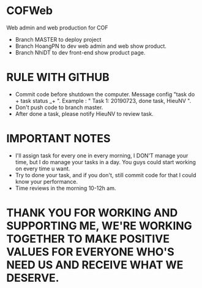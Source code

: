 # COFWeb
Web admin and web production for COF
- Branch MASTER to deploy project
- Branch HoangPN to dev web admin and web show product.
- Branch NhiDT to dev front-end show product page.

# RULE WITH GITHUB
- Commit code before shutdown the computer. Message config "task do + task status _+ <user>  ". 
  Example : " Task 1: 20190723, done task, HieuNV ".
- Don't push code to branch master.
- After done a task, please notify HieuNV to review task.
  
# IMPORTANT NOTES
- I'll assign task for every one in every morning, I DON'T manage your time, but I do manage your tasks in a day. You guys could start working on every time u want.
- Try to done your task, and if you don't, still commit code for that I could know your performance.
- Time reviews in the morning 10-12h am. 

# THANK YOU FOR WORKING AND SUPPORTING ME, WE'RE WORKING TOGETHER TO MAKE POSITIVE VALUES FOR EVERYONE WHO'S NEED US AND RECEIVE WHAT WE DESERVE.

